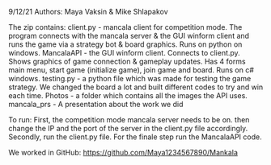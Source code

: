 9/12/21
Authors: Maya Vaksin & Mike Shlapakov

The zip contains:
client.py - mancala client for competition mode. The program connects with the mancala server & the GUI winform client and runs the game via a strategy bot & board graphics. Runs on python on windows.
MancalaAPI - the GUI winform client. Connects to client.py. Shows graphics of game connection & gameplay updates. Has 4 forms main menu, start game (initialize game), join game and board. Runs on c# windows.
testing.py - a python file which was made for testing the game strategy. We changed the board a lot and built different codes to try and win each time.
Photos - a folder which contains all the images the API uses.
mancala_prs - A presentation about the work we did

To run:
First, the competition mode mancala server needs to be on. then change the IP and the port of the server in the client.py file accordingly. Secondly, run the client.py file. For the finale step run the MancalaAPI code.

We worked in GitHub: https://github.com/Maya1234567890/Mankala
